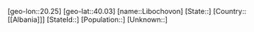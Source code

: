 ﻿---
location: [40.03,20.25]
mapzoom: [7,12] 
mapmarker: city 
type: City
tags:
- geo/City


SpocWebEntityId: 31976
isDeleted: false
confidential: public

---
[geo-lon::20.25]
[geo-lat::40.03]
[name::Libochovon]
[State::]
[Country::[[Albania]]]
[StateId::]
[Population::]
[Unknown::]

